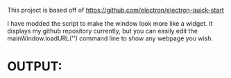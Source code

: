 This project is based off of https://github.com/electron/electron-quick-start

I have modded the script to make the window look more like a widget. 
It displays my github repository currently, but you can easily edit the mainWindow.loadURL('') command line to show any webpage you wish.

# OUTPUT:

